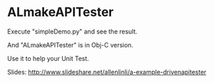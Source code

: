 ALmakeAPITester
===============

Execute "simpleDemo.py" and see the result.

And "ALmakeAPITester" is in Obj-C version.

Use it to help your Unit Test.


Slides: http://www.slideshare.net/allenlinli/a-example-drivenapitester
